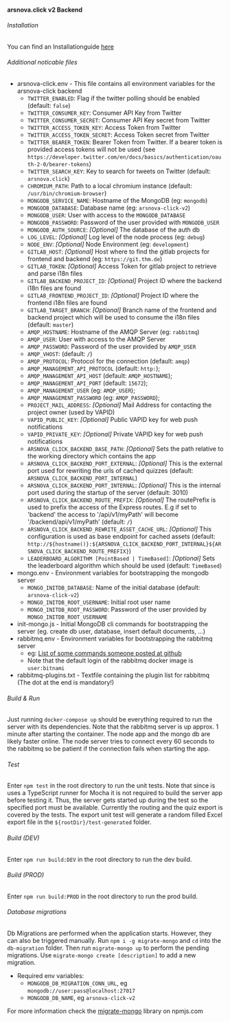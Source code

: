 #### arsnova.click v2 Backend

###### Installation 

You can find an Installationguide [here](https://git.thm.de/arsnova/arsnova-click-v2/-/blob/master/documentation/Backend-Installationguide.md)  


###### Additional noticable files
- arsnova-click.env - This file contains all environment variables for the arsnova-click backend
    - `TWITTER_ENABLED`: Flag if the twitter polling should be enabled (default: `false`)
    - `TWITTER_CONSUMER_KEY`: Consumer API Key from Twitter
    - `TWITTER_CONSUMER_SECRET`: Consumer API Key secret from Twitter
    - `TWITTER_ACCESS_TOKEN_KEY`: Access Token from Twitter
    - `TWITTER_ACCESS_TOKEN_SECRET`: Access Token secret from Twitter
    - `TWITTER_BEARER_TOKEN`: Bearer Token from Twitter. If a bearer token is provided access tokens will not be used (see `https://developer.twitter.com/en/docs/basics/authentication/oauth-2-0/bearer-tokens`)
    - `TWITTER_SEARCH_KEY`: Key to search for tweets on Twitter (default: `arsnova.click`)
    - `CHROMIUM_PATH`: Path to a local chromium instance (default: `/usr/bin/chromium-browser`)
    - `MONGODB_SERVICE_NAME`: Hostname of the MongoDB (eg: `mongodb`)
    - `MONGODB_DATABASE`: Database name (eg: `arsnova-click-v2`)
    - `MONGODB_USER`: User with access to the `MONGODB_DATABASE`
    - `MONGODB_PASSWORD`: Password of the user provided with `MONGODB_USER`
    - `MONGODB_AUTH_SOURCE`: *[Optional]* The database of the auth db
    - `LOG_LEVEL`: *[Optional]* Log level of the node process (eg: `debug`)
    - `NODE_ENV`: *[Optional]* Node Environment (eg: `development`)
    - `GITLAB_HOST`: *[Optional]* Host where to find the gitlab projects for frontend and backend (eg: `https://git.thm.de`)
    - `GITLAB_TOKEN`: *[Optional]* Access Token for gitlab project to retrieve and parse i18n files
    - `GITLAB_BACKEND_PROJECT_ID`: *[Optional]* Project ID where the backend i18n files are found
    - `GITLAB_FRONTEND_PROJECT_ID`: *[Optional]* Project ID where the frontend i18n files are found
    - `GITLAB_TARGET_BRANCH`: *[Optional]* Branch name of the frontend and backend project which will be used to consume the i18n files (default: `master`)
    - `AMQP_HOSTNAME`: Hostname of the AMQP Server (eg: `rabbitmq`)
    - `AMQP_USER`: User with access to the AMQP Server
    - `AMQP_PASSWORD`: Password of the user provided by `AMQP_USER`
    - `AMQP_VHOST`: (default: `/`)
    - `AMQP_PROTOCOL`: Protocol for the connection (default: `amqp`)
    - `AMQP_MANAGEMENT_API_PROTOCOL` (default: `http:`);
    - `AMQP_MANAGEMENT_API_HOST` (default: `AMQP_HOSTNAME`);
    - `AMQP_MANAGEMENT_API_PORT` (default: `15672`);
    - `AMQP_MANAGEMENT_USER` (eg: `AMQP_USER`);
    - `AMQP_MANAGEMENT_PASSWORD` (eg: `AMQP_PASSWORD`);
    - `PROJECT_MAIL_ADDRESS`: *[Optional]* Mail Address for contacting the project owner (used by VAPID)
    - `VAPID_PUBLIC_KEY`: *[Optional]* Public VAPID key for web push notifications
    - `VAPID_PRIVATE_KEY`: *[Optional]* Private VAPID key for web push notifications
    - `ARSNOVA_CLICK_BACKEND_BASE_PATH`: *[Optional]* Sets the path relative to the working directory which contains the app
    - `ARSNOVA_CLICK_BACKEND_PORT_EXTERNAL`: *[Optional]* This is the external port used for rewriting the urls of cached quizzes (default: `ARSNOVA_CLICK_BACKEND_PORT_INTERNAL`)
    - `ARSNOVA_CLICK_BACKEND_PORT_INTERNAL`: *[Optional]* This is the internal port used during the startup of the server (default: 3010)
    - `ARSNOVA_CLICK_BACKEND_ROUTE_PREFIX`: *[Optional]* The routePrefix is used to prefix the access of the Express routes. E.g if set to 'backend' the access to '/api/v1/myPath' will become '/backend/api/v1/myPath'  (default: `/`)
    - `ARSNOVA_CLICK_BACKEND_REWRITE_ASSET_CACHE_URL`: *[Optional]* This configuration is used as base endpoint for cached assets  (default: `http://${hostname()}:${ARSNOVA_CLICK_BACKEND_PORT_INTERNAL}${ARSNOVA_CLICK_BACKEND_ROUTE_PREFIX}`)
    - `LEADERBOARD_ALGORITHM [PointBased | TimeBased]`: *[Optional]* Sets the leaderboard algorithm which should be used (default: `TimeBased`)
- mongo.env - Environment variables for bootstrapping the mongodb server
    - `MONGO_INITDB_DATABASE`: Name of the initial database (default: `arsnova-click-v2`)
    - `MONGO_INITDB_ROOT_USERNAME`: Initial root user name
    - `MONGO_INITDB_ROOT_PASSWORD`: Password of the user provided by `MONGO_INITDB_ROOT_USERNAME`
- init-mongo.js - Initial MongoDB cli commands for bootstrapping the server (eg. create db user, database, insert default documents, ...)
- rabbitmq.env - Environment variables for bootstrapping the rabbitmq server
    - eg: [List of some commands someone posted at github](https://github.com/docker-library/rabbitmq/issues/138#issuecomment-350081900)
    - Note that the default login of the rabbitmq docker image is `user:bitnami`
- rabbitmq-plugins.txt - Textfile containing the plugin list for rabbitmq (The dot at the end is mandatory!)

###### Build & Run
Just running `docker-compose up` should be everything required to run the server with its dependencies.
Note that the rabbitmq server is up approx. 1 minute after starting the container. The node app and the mongo db
are likely faster online. The node server tries to connect every 60 seconds to the rabbitmq so be patient if
the connection fails when starting the app.

###### Test
Enter `npm test` in the root directory to run the unit tests. 
Note that since is uses a TypeScript runner for Mocha it is not required to build the server app before testing it.
Thus, the server gets started up during the test so the specified port must be available.
Currently the routing and the quiz export is covered by the tests. 
The export unit test will generate a random filled Excel export file in the `${rootDir}/test-generated` folder.

###### Build (DEV)
Enter `npm run build:DEV` in the root directory to run the dev build.

###### Build (PROD)
Enter `npm run build:PROD` in the root directory to run the prod build.

###### Database migrations
Db Migrations are performed when the application starts. However, they can also be triggered manually.
Run `npm i -g migrate-mongo` and `cd` into the `db-migration` folder.
Then run `migrate-mongo up` to perform the pending migrations.
Use `migrate-mongo create [description]` to add a new migration.

- Required env variables:
    - `MONGODB_DB_MIGRATION_CONN_URL`, eg `mongodb://user:pass@localhost:27017`
    - `MONGODB_DB_NAME`, eg `arsnova-click-v2`

For more information check the [migrate-mongo](https://www.npmjs.com/package/migrate-mongo) library on npmjs.com
